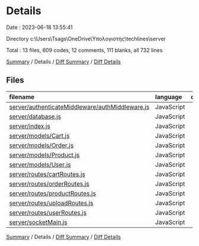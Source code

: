 # Details

Date : 2023-06-18 13:55:41

Directory c:\\Users\\Tsags\\OneDrive\\Υπολογιστής\\techlines\\server

Total : 13 files,  609 codes, 12 comments, 111 blanks, all 732 lines

[Summary](results.md) / Details / [Diff Summary](diff.md) / [Diff Details](diff-details.md)

## Files
| filename | language | code | comment | blank | total |
| :--- | :--- | ---: | ---: | ---: | ---: |
| [server/authenticateMiddleware/authMiddleware.js](/server/authenticateMiddleware/authMiddleware.js) | JavaScript | 31 | 0 | 8 | 39 |
| [server/database.js](/server/database.js) | JavaScript | 15 | 1 | 5 | 21 |
| [server/index.js](/server/index.js) | JavaScript | 84 | 1 | 14 | 99 |
| [server/models/Cart.js](/server/models/Cart.js) | JavaScript | 43 | 1 | 6 | 50 |
| [server/models/Order.js](/server/models/Order.js) | JavaScript | 36 | 0 | 3 | 39 |
| [server/models/Product.js](/server/models/Product.js) | JavaScript | 37 | 0 | 4 | 41 |
| [server/models/User.js](/server/models/User.js) | JavaScript | 40 | 0 | 5 | 45 |
| [server/routes/cartRoutes.js](/server/routes/cartRoutes.js) | JavaScript | 92 | 6 | 25 | 123 |
| [server/routes/orderRoutes.js](/server/routes/orderRoutes.js) | JavaScript | 55 | 2 | 9 | 66 |
| [server/routes/productRoutes.js](/server/routes/productRoutes.js) | JavaScript | 71 | 0 | 9 | 80 |
| [server/routes/uploadRoutes.js](/server/routes/uploadRoutes.js) | JavaScript | 25 | 0 | 9 | 34 |
| [server/routes/userRoutes.js](/server/routes/userRoutes.js) | JavaScript | 80 | 1 | 13 | 94 |
| [server/socketMain.js](/server/socketMain.js) | JavaScript | 0 | 0 | 1 | 1 |

[Summary](results.md) / Details / [Diff Summary](diff.md) / [Diff Details](diff-details.md)